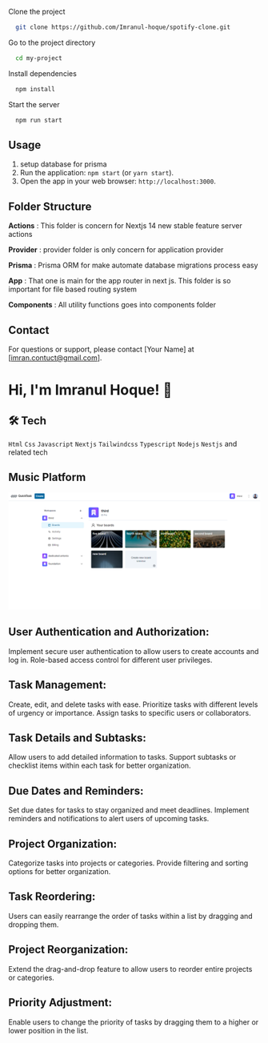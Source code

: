 Clone the project

```bash
  git clone https://github.com/Imranul-hoque/spotify-clone.git
```

Go to the project directory

```bash
  cd my-project
```

Install dependencies

```bash
  npm install
```

Start the server

```bash
  npm run start
```



## Usage

1. setup database for prisma
2. Run the application: `npm start` (or `yarn start`).
3. Open the app in your web browser: `http://localhost:3000`.


## Folder Structure

**Actions** : This folder is concern for Nextjs 14 new stable feature server actions

**Provider** : provider folder is only concern for application provider

**Prisma** : Prisma ORM for make automate database migrations process easy

**App** : That one is main for the app router in next js. This folder is so important for file based routing system

**Components** : All utility functions goes into components folder




## Contact

For questions or support, please contact [Your Name] at [imran.contuct@gmail.com].

# Hi, I'm Imranul Hoque! 👋


## 🛠 Tech
`Html` `Css` `Javascript` `Nextjs` `Tailwindcss` `Typescript` `Nodejs` `Nestjs` and related tech


## Music Platform

![Master](./images/todo_app.png)


## User Authentication and Authorization:
Implement secure user authentication to allow users to create accounts and log in.
Role-based access control for different user privileges.

## Task Management:
Create, edit, and delete tasks with ease.
Prioritize tasks with different levels of urgency or importance.
Assign tasks to specific users or collaborators.

## Task Details and Subtasks:
Allow users to add detailed information to tasks.
Support subtasks or checklist items within each task for better organization.

## Due Dates and Reminders:
Set due dates for tasks to stay organized and meet deadlines.
Implement reminders and notifications to alert users of upcoming tasks.

## Project Organization:
Categorize tasks into projects or categories.
Provide filtering and sorting options for better organization.

## Task Reordering:
Users can easily rearrange the order of tasks within a list by dragging and dropping them.

## Project Reorganization:
Extend the drag-and-drop feature to allow users to reorder entire projects or categories.

## Priority Adjustment:
Enable users to change the priority of tasks by dragging them to a higher or lower position in the list.





